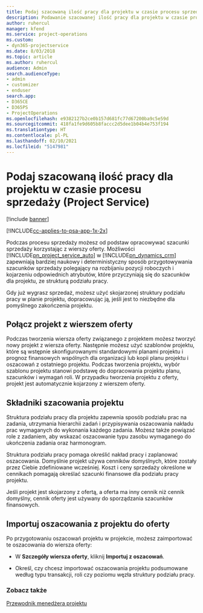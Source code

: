```yaml
---
title: Podaj szacowaną ilość pracy dla projektu w czasie procesu sprzedaży
description: Podawanie szacowanej ilość pracy dla projektu w czasie procesu sprzedaży w Project Service
author: ruhercul
manager: kfend
ms.service: project-operations
ms.custom:
- dyn365-projectservice
ms.date: 8/03/2018
ms.topic: article
ms.author: ruhercul
audience: Admin
search.audienceType:
- admin
- customizer
- enduser
search.app:
- D365CE
- D365PS
- ProjectOperations
ms.openlocfilehash: e9382127b2ce0b157d681fc77d67200ba9c5e59d
ms.sourcegitcommit: 418fa1fe9d605b8faccc2d5dee1b04b4e753f194
ms.translationtype: HT
ms.contentlocale: pl-PL
ms.lasthandoff: 02/10/2021
ms.locfileid: "5147981"
---
```

# <a name="provide-work-estimates-for-a-project-during-the-sales-process-project-service"></a>Podaj szacowaną ilość pracy dla projektu w czasie procesu sprzedaży (Project Service)

[!include [banner](../includes/psa-now-project-operations.md)]

[!INCLUDE[cc-applies-to-psa-app-1x-2x](../includes/cc-applies-to-psa-app-1x-2x.md)]

Podczas procesu sprzedaży możesz od podstaw opracowywać szacunki sprzedaży korzystając z wierszy oferty. Możliwości [!INCLUDE[pn_project_service_auto](../includes/pn-project-service-auto.md)] w [!INCLUDE[pn_dynamics_crm](../includes/pn-dynamics-crm.md)] zapewniają bardziej naukowy i deterministyczny sposób przygotowywania szacunków sprzedaży polegający na rozbijaniu pozycji roboczych i kojarzeniu odpowiednich atrybutów, które przyczyniają się do szacunków dla projektu, ze strukturą podziału pracy.  
  
 Gdy już wygrasz sprzedaż, możesz użyć skojarzonej struktury podziału pracy w planie projektu, dopracowując ją, jeśli jest to niezbędne dla pomyślnego zakończenia projektu.  
  
## <a name="link-a-project-to-a-quote-line"></a>Połącz projekt z wierszem oferty  
 Podczas tworzenia wiersza oferty związanego z projektem możesz tworzyć nowy projekt z wiersza oferty. Następnie możesz użyć szablonów projektu, które są wstępnie skonfigurowanymi standardowymi planami projektu i prognoz finansowych wspólnych dla organizacji lub kopii planu projektu i oszacowań z ostatniego projektu. Podczas tworzenia projektu, wybór szablonu projektu stanowi podstawę do dopracowania projektu planu, szacunków i wymagań roli. W przypadku tworzenia projektu z oferty, projekt jest automatycznie kojarzony z wierszem oferty.  
  
## <a name="project-estimate-components"></a>Składniki szacowania projektu  
 Struktura podziału pracy dla projektu zapewnia sposób podziału prac na zadania, utrzymania hierarchii zadań i przypisywania oszacowania nakładu prac wymaganych do wykonania każdego zadania. Możesz także powiązać role z zadaniem, aby wskazać oszacowanie typu zasobu wymaganego do ukończenia zadania oraz harmonogram.  
  
 Struktura podziału pracy pomaga określić nakład pracy i zaplanować oszacowania. Domyślnie projekt używa cenników domyślnych, które zostały przez Ciebie zdefiniowane wcześniej. Koszt i ceny sprzedaży określone w cennikach pomagają określać szacunki finansowe dla podziału pracy projektu.  
  
 Jeśli projekt jest skojarzony z ofertą, a oferta ma inny cennik niż cennik domyślny, cennik oferty jest używany do sporządzania szacunków finansowych.  
  
## <a name="import-estimates-from-a-project-into-a-quote"></a>Importuj oszacowania z projektu do oferty  
 Po przygotowaniu oszacowań projektu w projekcie, możesz zaimportować te oszacowania do wiersza oferty:  
  
-   W **Szczegóły wiersza oferty**, kliknij **Importuj z oszacowań**. 

-   Określ, czy chcesz importować oszacowania projektu podsumowane według typu transakcji, roli czy poziomu węzła struktury podziału pracy.  
  
### <a name="see-also"></a>Zobacz także  
 [Przewodnik menedżera projektu](../psa/project-manager-guide.md)

